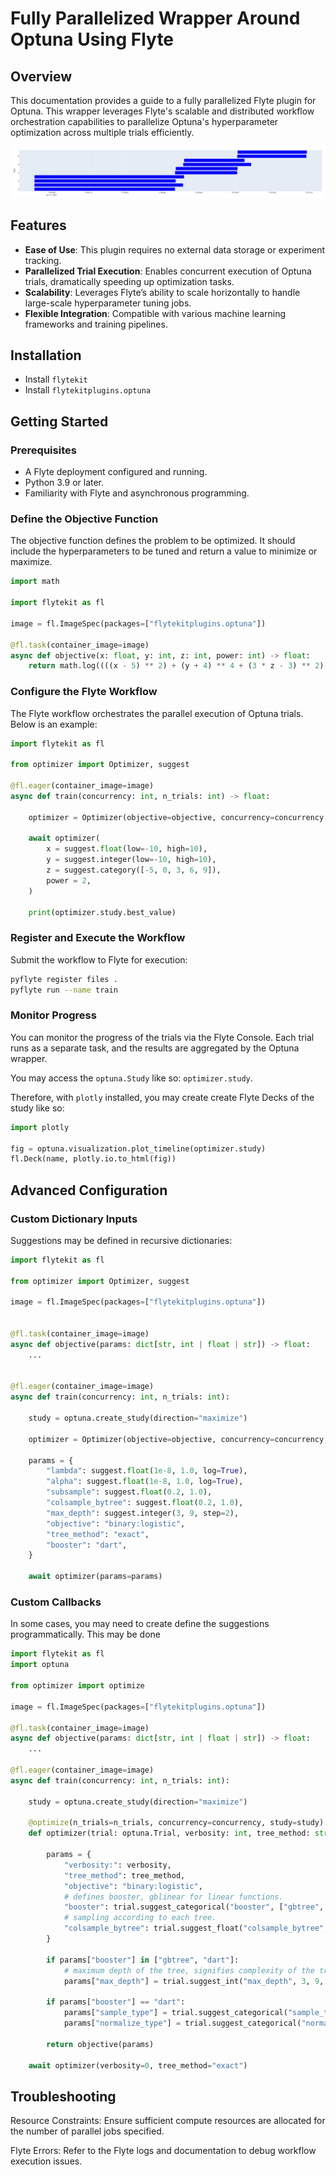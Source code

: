 # Fully Parallelized Wrapper Around Optuna Using Flyte

## Overview

This documentation provides a guide to a fully parallelized Flyte plugin for Optuna. This wrapper leverages Flyte's scalable and distributed workflow orchestration capabilities to parallelize Optuna's hyperparameter optimization across multiple trials efficiently.

![Timeline](timeline.png)


## Features

- **Ease of Use**: This plugin requires no external data storage or experiment tracking.
- **Parallelized Trial Execution**: Enables concurrent execution of Optuna trials, dramatically speeding up optimization tasks.
- **Scalability**: Leverages Flyte’s ability to scale horizontally to handle large-scale hyperparameter tuning jobs.
- **Flexible Integration**: Compatible with various machine learning frameworks and training pipelines.

## Installation

- Install `flytekit`
- Install `flytekitplugins.optuna`

## Getting Started

### Prerequisites

- A Flyte deployment configured and running.
- Python 3.9 or later.
- Familiarity with Flyte and asynchronous programming.

### Define the Objective Function

The objective function defines the problem to be optimized. It should include the hyperparameters to be tuned and return a value to minimize or maximize.

```python
import math

import flytekit as fl

image = fl.ImageSpec(packages=["flytekitplugins.optuna"])

@fl.task(container_image=image)
async def objective(x: float, y: int, z: int, power: int) -> float:
    return math.log((((x - 5) ** 2) + (y + 4) ** 4 + (3 * z - 3) ** 2)) ** power

```

### Configure the Flyte Workflow

The Flyte workflow orchestrates the parallel execution of Optuna trials. Below is an example:

```python
import flytekit as fl

from optimizer import Optimizer, suggest

@fl.eager(container_image=image)
async def train(concurrency: int, n_trials: int) -> float:

    optimizer = Optimizer(objective=objective, concurrency=concurrency, n_trials=n_trials)

    await optimizer(
        x = suggest.float(low=-10, high=10),
        y = suggest.integer(low=-10, high=10),
        z = suggest.category([-5, 0, 3, 6, 9]),
        power = 2,
    )

    print(optimizer.study.best_value)

```

### Register and Execute the Workflow

Submit the workflow to Flyte for execution:

```bash
pyflyte register files .
pyflyte run --name train
```

### Monitor Progress

You can monitor the progress of the trials via the Flyte Console. Each trial runs as a separate task, and the results are aggregated by the Optuna wrapper.

You may access the `optuna.Study` like so: `optimizer.study`.

Therefore, with `plotly` installed, you may create create Flyte Decks of the study like so:

```python
import plotly

fig = optuna.visualization.plot_timeline(optimizer.study)
fl.Deck(name, plotly.io.to_html(fig))
```

## Advanced Configuration

### Custom Dictionary Inputs

Suggestions may be defined in recursive dictionaries:

```python
import flytekit as fl

from optimizer import Optimizer, suggest

image = fl.ImageSpec(packages=["flytekitplugins.optuna"])


@fl.task(container_image=image)
async def objective(params: dict[str, int | float | str]) -> float:
    ...


@fl.eager(container_image=image)
async def train(concurrency: int, n_trials: int):

    study = optuna.create_study(direction="maximize")

    optimizer = Optimizer(objective=objective, concurrency=concurrency, n_trials=n_trials, study=study)

    params = {
        "lambda": suggest.float(1e-8, 1.0, log=True),
        "alpha": suggest.float(1e-8, 1.0, log=True),
        "subsample": suggest.float(0.2, 1.0),
        "colsample_bytree": suggest.float(0.2, 1.0),
        "max_depth": suggest.integer(3, 9, step=2),
        "objective": "binary:logistic",
        "tree_method": "exact",
        "booster": "dart",
    }

    await optimizer(params=params)
```

### Custom Callbacks

In some cases, you may need to create define the suggestions programmatically. This may be done

```python
import flytekit as fl
import optuna

from optimizer import optimize

image = fl.ImageSpec(packages=["flytekitplugins.optuna"])

@fl.task(container_image=image)
async def objective(params: dict[str, int | float | str]) -> float:
    ...

@fl.eager(container_image=image)
async def train(concurrency: int, n_trials: int):

    study = optuna.create_study(direction="maximize")

    @optimize(n_trials=n_trials, concurrency=concurrency, study=study)
    def optimizer(trial: optuna.Trial, verbosity: int, tree_method: str):

        params = {
            "verbosity:": verbosity,
            "tree_method": tree_method,
            "objective": "binary:logistic",
            # defines booster, gblinear for linear functions.
            "booster": trial.suggest_categorical("booster", ["gbtree", "gblinear", "dart"]),
            # sampling according to each tree.
            "colsample_bytree": trial.suggest_float("colsample_bytree", 0.2, 1.0),
        }

        if params["booster"] in ["gbtree", "dart"]:
            # maximum depth of the tree, signifies complexity of the tree.
            params["max_depth"] = trial.suggest_int("max_depth", 3, 9, step=2)

        if params["booster"] == "dart":
            params["sample_type"] = trial.suggest_categorical("sample_type", ["uniform", "weighted"])
            params["normalize_type"] = trial.suggest_categorical("normalize_type", ["tree", "forest"])

        return objective(params)

    await optimizer(verbosity=0, tree_method="exact")
```

## Troubleshooting

Resource Constraints: Ensure sufficient compute resources are allocated for the number of parallel jobs specified.

Flyte Errors: Refer to the Flyte logs and documentation to debug workflow execution issues.
